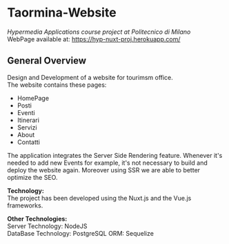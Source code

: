 # Taormina-Website

*Hypermedia Applications course project at Politecnico di Milano*  
WebPage available at: https://hyp-nuxt-proj.herokuapp.com/

## General Overview
Design and Development of a website for tourimsm office.  
The website contains these pages:
- HomePage
- Posti
- Eventi
- Itinerari
- Servizi
- About
- Contatti

The application integrates the Server Side Rendering feature. Whenever it's needed to add new Events for example, it's not necessary to build and deploy the website again. Moreover using SSR we are able to better optimize the SEO.

**Technology:**  
The project has been developed using the Nuxt.js and the Vue.js frameworks.  

**Other Technologies:**  
Server Technology: NodeJS  
DataBase Technology: PostgreSQL
ORM: Sequelize

